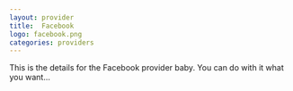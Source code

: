 ```yaml
---
layout: provider
title:  Facebook
logo: facebook.png
categories: providers
---
```


This is the details for the Facebook provider baby. You can do with it what you want...